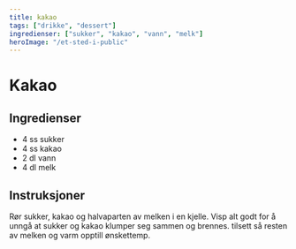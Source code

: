 ```yaml
---
title: kakao
tags: ["drikke", "dessert"]
ingredienser: ["sukker", "kakao", "vann", "melk"]
heroImage: "/et-sted-i-public"
---
```


# Kakao

## Ingredienser

- 4 ss sukker
- 4 ss kakao
- 2 dl vann
- 4 dl melk

## Instruksjoner

Rør sukker, kakao og halvaparten av melken i en kjelle. Visp alt godt for å unngå at sukker og kakao klumper seg sammen og brennes. tilsett så resten av melken og varm opptill ønskettemp.
